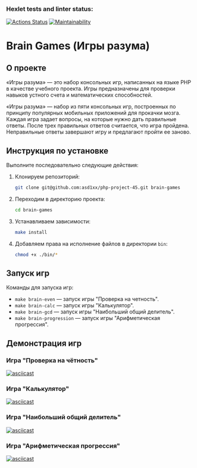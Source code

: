 ### Hexlet tests and linter status:
[![Actions Status](https://github.com/asd1xx/php-project-45/actions/workflows/hexlet-check.yml/badge.svg)](https://github.com/asd1xx/php-project-45/actions)
[![Maintainability](https://api.codeclimate.com/v1/badges/475debc79e4bc29ba228/maintainability)](https://codeclimate.com/github/asd1xx/php-project-45/maintainability)

# Brain Games (Игры разума)

## О проекте
&laquo;Игры разума&raquo;&nbsp;&mdash; это набор консольных игр, написанных на&nbsp;языке PHP в&nbsp;качестве учебного проекта. Игры предназначены для проверки навыков устного счета и&nbsp;математических способностей.

«Игры разума» — набор из пяти консольных игр, построенных по принципу популярных мобильных приложений для прокачки мозга. Каждая игра задает вопросы, на которые нужно дать правильные ответы. После трех правильных ответов считается, что игра пройдена. Неправильные ответы завершают игру и предлагают пройти ее заново.

## Инструкция по установке

Выполните последовательно следующие действия:

1. Клонируем репозиторий:
    
    ```bash
    git clone git@github.com:asd1xx/php-project-45.git brain-games
    ```
    
2. Переходим в директорию проекта:
    
    ```bash
    cd brain-games
    ```
    
3. Устанавливаем зависимости:
    
    ```bash
    make install
    ```
    
4. Добавляем права на исполнение файлов в директории `bin`:
    
    ```bash
    chmod +x ./bin/*
    ```

## Запуск игр

Команды для запуска игр:

- `make brain-even` — запуск игры "Проверка на четность".
- `make brain-calc` — запуск игры "Калькулятор".
- `make brain-gcd` — запуск игры "Наибольший общий делитель".
- `make brain-progression` — запуск игры "Арифметическая прогрессия".

## Демонстрация игр

### Игра "Проверка на чётность"
[![asciicast](https://asciinema.org/a/MgY7iGosUPEN0INb1ukYHACzb.svg)](https://asciinema.org/a/MgY7iGosUPEN0INb1ukYHACzb)

### Игра "Калькулятор"
[![asciicast](https://asciinema.org/a/ylvaYp3XQW6hUzoHipkKFoAXn.svg)](https://asciinema.org/a/ylvaYp3XQW6hUzoHipkKFoAXn)

### Игра "Наибольший общий делитель"
[![asciicast](https://asciinema.org/a/acqELJ4dL3Cg8uV5QdhJCEX33.svg)](https://asciinema.org/a/acqELJ4dL3Cg8uV5QdhJCEX33)

### Игра "Арифметическая прогрессия"
[![asciicast](https://asciinema.org/a/vykpzNDyEdH8tR3t6uBTCQUOO.svg)](https://asciinema.org/a/vykpzNDyEdH8tR3t6uBTCQUOO)
